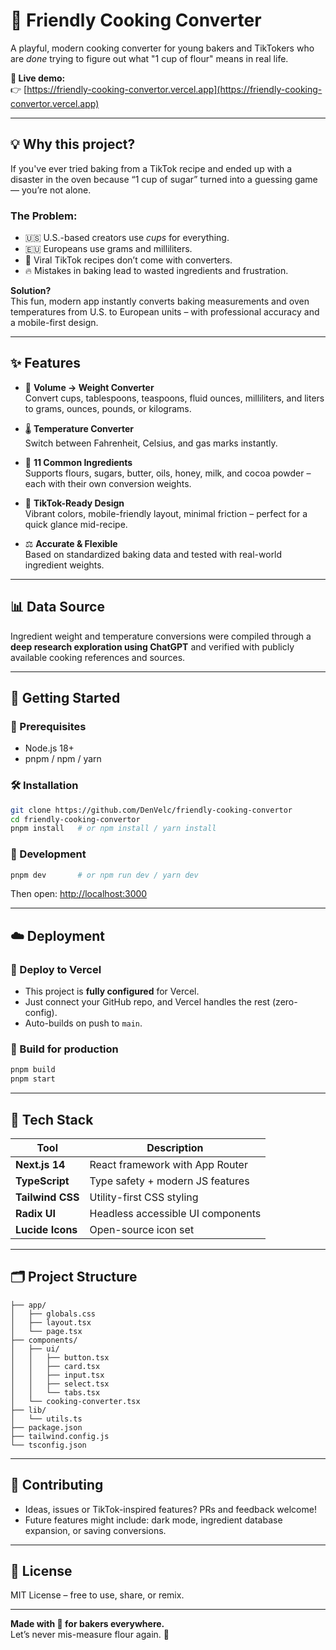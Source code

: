 # 🧁 Friendly Cooking Converter

A playful, modern cooking converter for young bakers and TikTokers who are *done* trying to figure out what "1 cup of flour" means in real life.

**📍 Live demo:**  
👉 [https://friendly-cooking-convertor.vercel.app](https://friendly-cooking-convertor.vercel.app)

---

## 💡 Why this project?

If you've ever tried baking from a TikTok recipe and ended up with a disaster in the oven because “1 cup of sugar” turned into a guessing game — you’re not alone.

### The Problem:
- 🇺🇸 U.S.-based creators use *cups* for everything.
- 🇪🇺 Europeans use grams and milliliters.
- 📱 Viral TikTok recipes don’t come with converters.
- 🔥 Mistakes in baking lead to wasted ingredients and frustration.

**Solution?**  
This fun, modern app instantly converts baking measurements and oven temperatures from U.S. to European units – with professional accuracy and a mobile-first design.

---

## ✨ Features

- 🥄 **Volume → Weight Converter**  
  Convert cups, tablespoons, teaspoons, fluid ounces, milliliters, and liters to grams, ounces, pounds, or kilograms.

- 🌡️ **Temperature Converter**  
  Switch between Fahrenheit, Celsius, and gas marks instantly.

- 🍯 **11 Common Ingredients**  
  Supports flours, sugars, butter, oils, honey, milk, and cocoa powder – each with their own conversion weights.

- 📱 **TikTok-Ready Design**  
  Vibrant colors, mobile-friendly layout, minimal friction – perfect for a quick glance mid-recipe.

- ⚖️ **Accurate & Flexible**  
  Based on standardized baking data and tested with real-world ingredient weights.

---

## 📊 Data Source

Ingredient weight and temperature conversions were compiled through a **deep research exploration using ChatGPT** and verified with publicly available cooking references and sources.

---

## 🚀 Getting Started

### 🔧 Prerequisites

- Node.js 18+
- pnpm / npm / yarn

### 🛠️ Installation

```bash
git clone https://github.com/DenVelc/friendly-cooking-convertor
cd friendly-cooking-convertor
pnpm install   # or npm install / yarn install
```

### 🧪 Development

```bash
pnpm dev       # or npm run dev / yarn dev
```

Then open: [http://localhost:3000](http://localhost:3000)

---

## ☁️ Deployment

### 🔄 Deploy to Vercel

- This project is **fully configured** for Vercel.
- Just connect your GitHub repo, and Vercel handles the rest (zero-config).
- Auto-builds on push to `main`.

### 🧱 Build for production

```bash
pnpm build
pnpm start
```

---

## 🧰 Tech Stack

| Tool              | Description                         |
|-------------------|-------------------------------------|
| **Next.js 14**    | React framework with App Router     |
| **TypeScript**    | Type safety + modern JS features    |
| **Tailwind CSS**  | Utility-first CSS styling           |
| **Radix UI**      | Headless accessible UI components   |
| **Lucide Icons**  | Open-source icon set                |

---

## 🗂️ Project Structure

```
├── app/
│   ├── globals.css
│   ├── layout.tsx
│   └── page.tsx
├── components/
│   ├── ui/
│   │   ├── button.tsx
│   │   ├── card.tsx
│   │   ├── input.tsx
│   │   ├── select.tsx
│   │   └── tabs.tsx
│   └── cooking-converter.tsx
├── lib/
│   └── utils.ts
├── package.json
├── tailwind.config.js
└── tsconfig.json
```

---

## 🤝 Contributing

- Ideas, issues or TikTok-inspired features? PRs and feedback welcome!
- Future features might include: dark mode, ingredient database expansion, or saving conversions.

---

## 📜 License

MIT License – free to use, share, or remix.

---

**Made with 💜 for bakers everywhere.**  
Let’s never mis-measure flour again. 🍰
